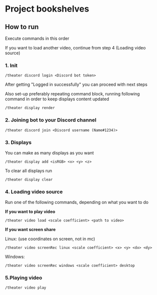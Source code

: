 # Project bookshelves

## How to run
Execute commands in this order

If you want to load another video, continue from step 4 (Loading video source)
### 1. Init
```
/theater discord login <Discord bot token>
```

After getting "Logged in successfully" you can proceed with next steps

Also set-up preferably repeating command block, running following command in order to keep displays content updated 
```
/theater display render
```

### 2. Joining bot to your Discord channel
```
/theater discord join <Discord username (Name#1234)>
```

### 3. Displays
You can make as many displays as you want
```
/theater display add <isRGB> <x> <y> <z>
```
To clear all displays run
```
/theater display clear
```

### 4. Loading video source
Run one of the following commands, depending on what you want to do


**If you want to play video** 
```
/theater video load <scale coefficient> <path to video>
```
**If you want screen share** 

Linux: (use coordinates on screen, not in mc)
```
/theater video screenRec linux <scale coefficient> <x> <y> <dx> <dy>
```

Windows:
```
/theater video screenRec windows <scale coefficient> desktop
```

### 5.Playing video
```
/theater video play
```

